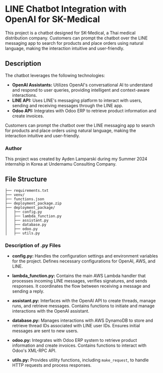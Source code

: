 # LINE Chatbot Integration with OpenAI for SK-Medical

This project is a chatbot designed for SK-Medical, a Thai medical distribution company.
Customers can prompt the chatbot over the LINE messaging app to search for products and place orders using natural language, making the interaction intuitive and user-friendly.

## Description

The chatbot leverages the following technologies:
- **OpenAI Assistants:** Utilizes OpenAI's conversational AI to understand and respond to user queries, providing intelligent and context-aware interactions.
- **LINE API:** Uses LINE's messaging platform to interact with users, sending and receiving messages through the LINE app.
- **Odoo API:** Integrates with Odoo ERP to retrieve product information and create invoices.

Customers can prompt the chatbot over the LINE messaging app to search for products and place orders using natural language, making the interaction intuitive and user-friendly.

### Author

This project was created by Ayden Lamparski during my Summer 2024 internship in Korea at Undernamu Consulting Company.

## File Structure


```
├── requirements.txt
├── venv/
├── functions.json
├── deployment_package.zip
├── deployment_package/
│   ├── config.py
│   ├── lambda_function.py
│   ├── assistant.py
│   ├── database.py
│   ├── odoo.py
│   ├── utils.py
```

### Description of .py Files

- **config.py:**
  Handles the configuration settings and environment variables for the project. Defines necessary configurations for OpenAI, AWS, and LINE.

- **lambda_function.py:**
  Contains the main AWS Lambda handler that processes incoming LINE messages, verifies signatures, and sends responses. It coordinates the flow between receiving a message and sending a reply.

- **assistant.py:**
  Interfaces with the OpenAI API to create threads, manage runs, and retrieve messages. Contains functions to initiate and manage interactions with the OpenAI assistant.

- **database.py:**
  Manages interactions with AWS DynamoDB to store and retrieve thread IDs associated with LINE user IDs. Ensures initial messages are sent to new users.

- **odoo.py:**
  Integrates with Odoo ERP system to retrieve product information and create invoices. Contains functions to interact with Odoo's XML-RPC API.

- **utils.py:**
  Provides utility functions, including `make_request`, to handle HTTP requests and process responses.
